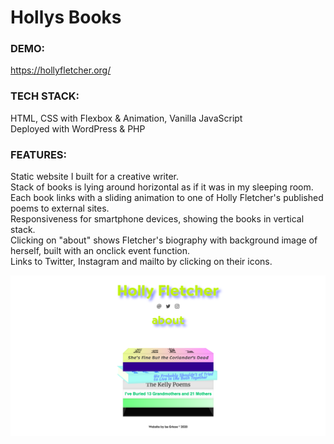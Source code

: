 # Hollys Books

### DEMO:
https://hollyfletcher.org/


### TECH STACK:
HTML, CSS with Flexbox & Animation, Vanilla JavaScript\
Deployed with WordPress & PHP


### FEATURES:
Static website I built for a creative writer.\
Stack of books is lying around horizontal as if it was in my sleeping room.\
Each book links with a sliding animation to one of Holly Fletcher's published poems to external sites.\
Responsiveness for smartphone devices, showing the books in vertical stack.\
Clicking on "about" shows Fletcher's biography with background image of herself, built with an onclick event function.\
Links to Twitter, Instagram and mailto by clicking on their icons.

![Alt Text](images/holly-demo.png)
